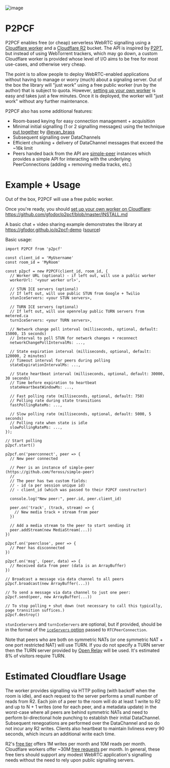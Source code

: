 ![image](https://user-images.githubusercontent.com/220020/181821538-4ace5e9d-1fa0-4146-881b-368bcb253f6c.png)


# P2PCF

P2PCF enables free (or cheap) serverless WebRTC signalling using a [Cloudflare worker](https://workers.cloudflare.com/) and a [Cloudflare R2](https://www.cloudflare.com/products/r2/) bucket. The API is inspired by [P2PT](https://github.com/subins2000/p2pt), but instead of using WebTorrent trackers, which may go down, a custom Cloudflare worker is provided whose level of I/O aims to be free for most use-cases, and otherwise very cheap.

The point is to allow people to deploy WebRTC-enabled applications without having to manage or worry (much) about a signaling server. Out of the box the library will "just work" using a free public worker (run by the author) that is subject to quota. However, [setting up your own worker](https://github.com/gfodor/p2pcf/blob/master/INSTALL.md) is easy and takes just a few minutes. Once it is deployed, the worker will "just work" without any further maintenance.

P2PCF also has some additional features:

- Room-based keying for easy connection management + acquisition
- Minimal initial signalling (1 or 2 signalling messages) using the technique [put together](https://twitter.com/evan_brass/status/1549078627282722816) by [@evan_brass](https://twitter.com/evan_brass/status)
- Subsequent signalling over DataChannels
- Efficient chunking + delivery of DataChannel messages that exceed the ~16k limit
- Peers handed back from the API are [simple-peer](https://github.com/feross/simple-peer) instances which provides a simple API for interacting with the underlying PeerConnections (adding + removing media tracks, etc.)

# Example + Usage

Out of the box, P2PCF will use a free public worker.

Once you're ready, you should [set up your own worker on Cloudflare](https://github.com/gfodor/p2pcf/blob/master/INSTALL.md): https://github.com/gfodor/p2pcf/blob/master/INSTALL.md

A basic chat + video sharing example demonstrates the library at https://gfodor.github.io/p2pcf-demo ([source](https://github.com/gfodor/p2pcf/blob/master/examples/basic-video-chat/index.js))

Basic usage:

```
import P2PCF from 'p2pcf'

const client_id = 'MyUsername'
const room_id = 'MyRoom'

const p2pcf = new P2PCF(client_id, room_id, {
  // Worker URL (optional) - if left out, will use a public worker
  workerUrl: '<your worker url>',
  
  // STUN ICE servers (optional)
  // If left out, will use public STUN from Google + Twilio
  stunIceServers: <your STUN servers>,
  
  // TURN ICE servers (optional)
  // If left out, will use openrelay public TURN servers from metered.ca
  turnIceServers: <your TURN servers>,
  
  // Network change poll interval (milliseconds, optional, default: 15000, 15 seconds)
  // Interval to poll STUN for network changes + reconnect
  networkChangePollIntervalMs: ...,
  
  // State expiration interval (milliseconds, optional, default: 120000, 2 minutes)
  // Timeout interval for peers during polling
  stateExpirationIntervalMs: ...,
  
  // State heartbeat interval (milliseconds, optional, default: 30000, 30 seconds)
  // Time before expiration to heartbeat
  stateHeartbeatWindowMs: ...,
  
  // Fast polling rate (milliseconds, optional, default: 750)
  // Polling rate during state transitions
  fastPollingRateMs: ...,
  
  // Slow polling rate (milliseconds, optional, default: 5000, 5 seconds)
  // Polling rate when state is idle
  slowPollingRateMs: ...,
});

// Start polling
p2pcf.start()

p2pcf.on('peerconnect', peer => {
  // New peer connected
  
  // Peer is an instance of simple-peer (https://github.com/feross/simple-peer)
  //
  // The peer has two custom fields:
  // - id (a per session unique id)
  // - client_id (which was passed to their P2PCF constructor)
  
  console.log("New peer:", peer.id, peer.client_id)
  
  peer.on('track', (track, stream) => {
    // New media track + stream from peer
  })
  
  // Add a media stream to the peer to start sending it
  peer.addStream(new MediaStream(...))
})

p2pcf.on('peerclose', peer => {
  // Peer has disconnected
})

p2pcf.on('msg', (peer, data) => {
  // Received data from peer (data is an ArrayBuffer)
})

// Broadcast a message via data channel to all peers
p2pcf.broadcast(new ArrayBuffer(...))

// To send a message via data channel to just one peer:
p2pcf.send(peer, new ArrayBuffer(...))

// To stop polling + shut down (not necessary to call this typically, page transition suffices.)
p2pcf.destroy()
```

`stunIceServers` and `turnIceServers` are optional, but if provided, should be in the format of the [`iceServers` option](https://developer.mozilla.org/en-US/docs/Web/API/RTCPeerConnection/RTCPeerConnection#parameters) passed to `RTCPeerConnection`.

Note that peers who are both on symmetric NATs (or one symmetric NAT + one port restricted NAT) will use TURN. If you do not specify a TURN server then the TURN server provided by [Open Relay](https://www.metered.ca/tools/openrelay/) will be used. It's estimated 8% of visitors require TURN.

# Estimated Cloudflare Usage

The worker provides signalling via HTTP polling (with backoff when the room is idle), and each request to the server performs a small number of reads from R2. Each join of a peer to the room will do at least 1 write to R2 and up to N + 1 writes (one for each peer, and a metadata update) in the worst-case where all peers are behind symmetric NATs and need to perform bi-directional hole punching to establish their initial DataChannel. Subsequent renegoations are performed over the DataChannel and so do not incur any R2 writes. Clients also heartbeat to maintain livliness every 90 seconds, which incurs an additional write each time.

R2's [free tier](https://developers.cloudflare.com/r2/platform/pricing/) offers 1M writes per month and 10M reads per month. Cloudflare workers offer ~30M [free requests](https://developers.cloudflare.com/workers/platform/pricing/) per month. In general, these free tiers should support any modest WebRTC application's signalling needs without the need to rely upon public signalling servers.
